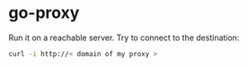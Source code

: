 # go-proxy

Run it on a reachable server. Try to connect to the destination:
```bash
curl -i http://< domain of my proxy >
```
